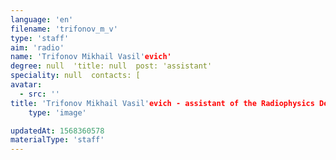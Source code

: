 ```yaml
---
language: 'en'
filename: 'trifonov_m_v'
type: 'staff'
aim: 'radio'
name: 'Trifonov Mikhail Vasil'evich'
degree: null  'title: null  post: 'assistant'
speciality: null  contacts: [
avatar:
  - src: ''
title: 'Trifonov Mikhail Vasil'evich - assistant of the Radiophysics Department'
    type: 'image'

updatedAt: 1568360578
materialType: 'staff'
---
```


